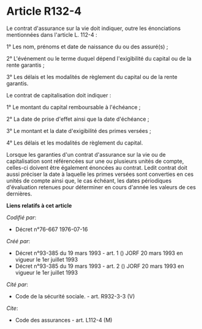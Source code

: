 # Article R132-4

Le contrat d'assurance sur la vie doit indiquer, outre les énonciations mentionnées dans l'article L. 112-4 :

1° Les nom, prénoms et date de naissance du ou des assuré(s) ;

2° L'événement ou le terme duquel dépend l'exigibilité du capital ou de la rente garantis ;

3° Les délais et les modalités de règlement du capital ou de la rente garantis.

Le contrat de capitalisation doit indiquer :

1° Le montant du capital remboursable à l'échéance ;

2° La date de prise d'effet ainsi que la date d'échéance ;

3° Le montant et la date d'exigibilité des primes versées ;

4° Les délais et les modalités de règlement du capital.

Lorsque les garanties d'un contrat d'assurance sur la vie ou de capitalisation sont référencées sur une ou plusieurs unités
de compte, celles-ci doivent être également énoncées au contrat. Ledit contrat doit aussi préciser la date à laquelle les
primes versées sont converties en ces unités de compte ainsi que, le cas échéant, les dates périodiques d'évaluation retenues
pour déterminer en cours d'année les valeurs de ces dernières.

**Liens relatifs à cet article**

_Codifié par_:

  - Décret n°76-667 1976-07-16

_Créé par_:

  - Décret n°93-385 du 19 mars 1993 - art. 1 () JORF 20 mars 1993 en vigueur le 1er juillet 1993
  - Décret n°93-385 du 19 mars 1993 - art. 2 () JORF 20 mars 1993 en vigueur le 1er juillet 1993

_Cité par_:

  - Code de la sécurité sociale. - art. R932-3-3 (V)

_Cite_:

  - Code des assurances - art. L112-4 (M)
